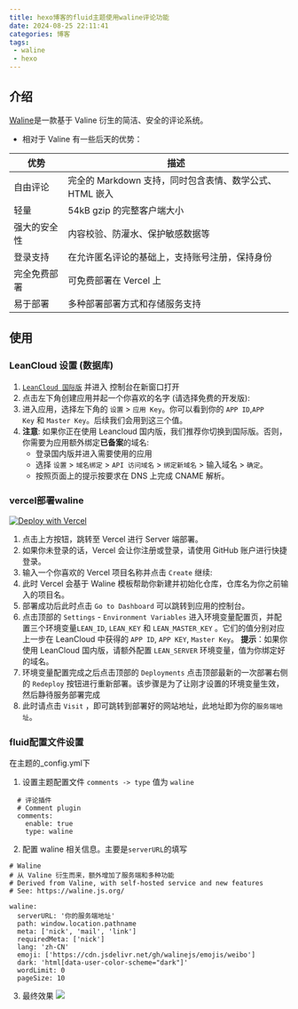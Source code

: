 ```yaml
---
title: hexo博客的fluid主题使用waline评论功能
date: 2024-08-25 22:11:41
categories: 博客
tags: 
 - waline
 - hexo
---
```


## 介绍

[Waline](https://waline.js.org/)是一款基于 Valine 衍生的简洁、安全的评论系统。

- 相对于 Valine 有一些后天的优势：

| 优势     | 描述                                  |
| ------ | ----------------------------------- |
| 自由评论   | 完全的 Markdown 支持，同时包含表情、数学公式、HTML 嵌入 |
| 轻量     | 54kB gzip 的完整客户端大小                              |
| 强大的安全性 | 内容校验、防灌水、保护敏感数据等                     |
| 登录支持   | 在允许匿名评论的基础上，支持账号注册，保持身份          |
| 完全免费部署 | 可免费部署在 Vercel 上                               |
| 易于部署   | 多种部署部署方式和存储服务支持                           |
## 使用

###  LeanCloud 设置 (数据库)

1. [`LeanCloud 国际版`](https://console.leancloud.app/login?from=%2Fapps) 并进入 控制台在新窗口打开
2. 点击左下角创建应用并起一个你喜欢的名字 (请选择免费的开发版):
3. 进入应用，选择左下角的 `设置` > `应用 Key`。你可以看到你的 `APP ID`,`APP Key` 和 `Master Key`。后续我们会用到这三个值。
4. **注意**: 如果你正在使用 Leancloud 国内版，我们推荐你切换到国际版。否则，你需要为应用额外绑定**已备案**的域名:
	- 登录国内版并进入需要使用的应用
	- 选择 `设置` > `域名绑定` > `API 访问域名` > `绑定新域名` > 输入域名 > `确定`。
	- 按照页面上的提示按要求在 DNS 上完成 CNAME 解析。

### vercel部署waline

[![Deploy with Vercel](https://vercel.com/button)](https://vercel.com/import/project?template=https://github.com/walinejs/waline/tree/main/example)

1. 点击上方按钮，跳转至 Vercel 进行 Server 端部署。
2. 如果你未登录的话，Vercel 会让你注册或登录，请使用 GitHub 账户进行快捷登录。
3. 输入一个你喜欢的 Vercel 项目名称并点击 `Create` 继续:
4. 此时 Vercel 会基于 Waline 模板帮助你新建并初始化仓库，仓库名为你之前输入的项目名。
5. 部署成功后此时点击 `Go to Dashboard` 可以跳转到应用的控制台。
6. 点击顶部的 `Settings` - `Environment Variables` 进入环境变量配置页，并配置三个环境变量`LEAN_ID`, `LEAN_KEY` 和 `LEAN_MASTER_KEY` 。它们的值分别对应上一步在 LeanCloud 中获得的 `APP ID`, `APP KEY`, `Master Key`。
**提示**：如果你使用 LeanCloud 国内版，请额外配置 `LEAN_SERVER` 环境变量，值为你绑定好的域名。
7. 环境变量配置完成之后点击顶部的 `Deployments` 点击顶部最新的一次部署右侧的 `Redeploy` 按钮进行重新部署。该步骤是为了让刚才设置的环境变量生效，然后静待服务部署完成
8. 此时请点击 `Visit` ，即可跳转到部署好的网站地址，此地址即为你的`服务端地址`。


### fluid配置文件设置
在主题的_config.yml下
1. 设置主题配置文件 `comments -> type` 值为 `waline`
```
  # 评论插件
  # Comment plugin
  comments:
    enable: true
    type: waline
```
2. 配置 waline 相关信息。主要是`serverURL`的填写
```
# Waline
# 从 Valine 衍生而来，额外增加了服务端和多种功能
# Derived from Valine, with self-hosted service and new features
# See: https://waline.js.org/

waline:
  serverURL: '你的服务端地址'
  path: window.location.pathname
  meta: ['nick', 'mail', 'link']
  requiredMeta: ['nick']
  lang: 'zh-CN'
  emoji: ['https://cdn.jsdelivr.net/gh/walinejs/emojis/weibo']
  dark: 'html[data-user-color-scheme="dark"]'
  wordLimit: 0
  pageSize: 10
```
3. 最终效果
![](https://qiuniu.phlin.top/bucket/202408252209585.png)